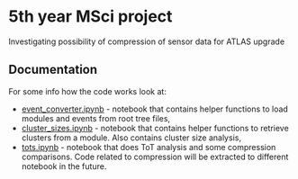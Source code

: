 # 5th year MSci project
Investigating possibility of compression of sensor data for ATLAS upgrade

## Documentation

For some info how the code works look at:

 * [event_converter.ipynb](event_converter.ipynb) - notebook that contains helper functions to load 
   modules and events from root tree files,
 * [cluster_sizes.ipynb](cluster_sizes.ipynb) - notebook that contains helper functions to retrieve clusters from a module. 
   Also contains cluster size analysis,
 * [tots.ipynb](tots.ipynb) - notebook that does ToT analysis and some compression comparisons. 
   Code related to compression will be extracted to different notebook in the future. 

